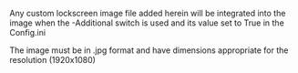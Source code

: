 Any custom lockscreen image file added herein will be integrated into the image when the -Additional switch is used and its value set to True in the Config.ini

The image must be in .jpg format and have dimensions appropriate for the resolution (1920x1080)
